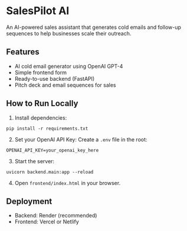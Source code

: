 # SalesPilot AI

An AI-powered sales assistant that generates cold emails and follow-up sequences to help businesses scale their outreach.

## Features
- AI cold email generator using OpenAI GPT-4
- Simple frontend form
- Ready-to-use backend (FastAPI)
- Pitch deck and email sequences for sales

## How to Run Locally

1. Install dependencies:
```
pip install -r requirements.txt
```

2. Set your OpenAI API Key:
Create a `.env` file in the root:
```
OPENAI_API_KEY=your_openai_key_here
```

3. Start the server:
```
uvicorn backend.main:app --reload
```

4. Open `frontend/index.html` in your browser.

## Deployment

- Backend: Render (recommended)
- Frontend: Vercel or Netlify
